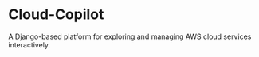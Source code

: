 # Cloud-Copilot
A Django-based platform for exploring and managing AWS cloud services interactively.
